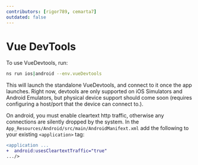 ```yaml
---
contributors: [rigor789, cemarta7]
outdated: false
---
```


# Vue DevTools

To use VueDevtools, run:

```bash
ns run ios|android --env.vueDevtools
```

This will launch the standalone VueDevtools, and connect to it once the app launches. Right now, devtools are only supported on iOS Simulators and Android Emulators, but physical device support should come soon (requires configuring a host/port that the device can connect to.).

On android, you must enable cleartext http traffic, otherwise any connections are silently dropped by the system. In the `App_Resources/Android/src/main/AndroidManifext.xml` add the following to your existing `<application>` tag:

```diff
<application ...
+  android:usesCleartextTraffic="true"
.../>
```
